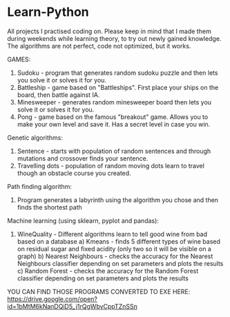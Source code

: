 # Learn-Python
All projects I practised coding on. Please keep in mind that I made them during weekends while learning theory, to try out newly gained knowledge. The algorithms are not perfect, code not optimized, but it works.

GAMES:
1. Sudoku - program that generates random sudoku puzzle and then lets you solve it or solves it for you.
2. Battleship - game based on "Battleships". First place your ships on the board, then battle against IA.
3. Minesweeper - generates random minesweeper board then lets you solve it or solves it for you.
4. Pong - game based on the famous "breakout" game. Allows you to make your own level and save it. Has a secret level in case you win.

Genetic algorithms:
1. Sentence - starts with population of random sentences and through mutations and crossover finds your sentence.
2. Travelling dots - population of random moving dots learn to travel though an obstacle course you created.

Path finding algorithm:
1. Program generates a labyrinth using the algorithm you chose and then finds the shortest path

Machine learning (using sklearn, pyplot and pandas):
1. WineQuality - Different algorithms learn to tell good wine from bad based on a database
  a) Kmeans - finds 5 different types of wine based on residual sugar and fixed acidity (only two so it will be visible on a graph)
  b) Nearest Neighbours - checks the accuracy for the Nearest Neighbours classifier depending on set parameters and plots the results
  c) Random Forest - checks the accuracy for the Random Forest classifier depending on set parameters and plots the results
  
YOU CAN FIND THOSE PROGRAMS CONVERTED TO EXE HERE:
https://drive.google.com/open?id=1bMtM6kNanDQiD5_j1rQgWbyCppTZnSSn
